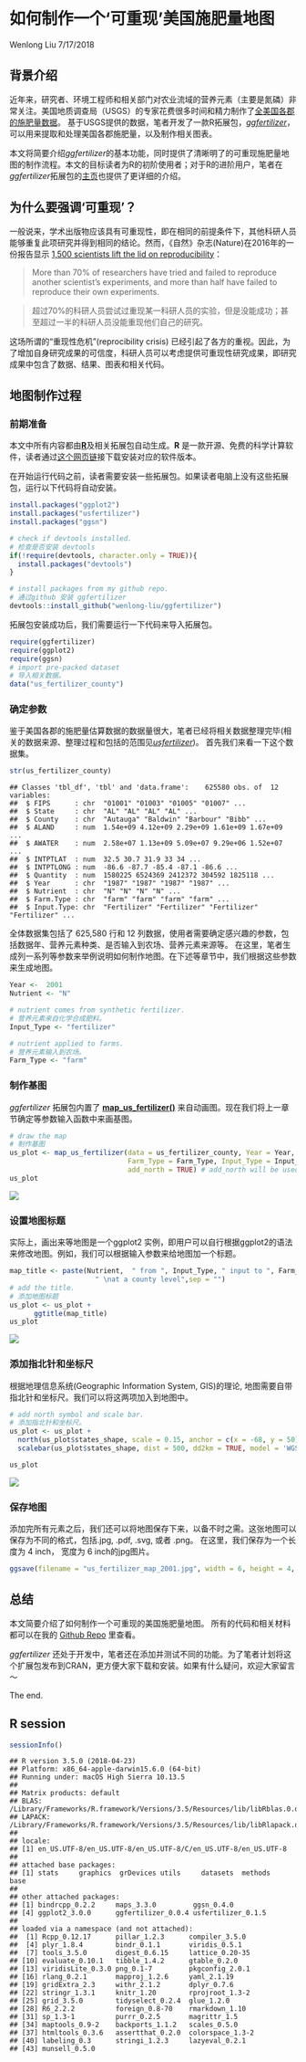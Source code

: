 如何制作一个‘可重现’美国施肥量地图
================
Wenlong Liu
7/17/2018

## 背景介绍

近年来，研究者、环境工程师和相关部门对农业流域的营养元素（主要是氮磷）非常关注。美国地质调查局（USGS）的专家花费很多时间和精力制作了[全美国各郡的施肥量数据](https://wenlong-liu.github.io/usfertilizer/reference/us_fertilizer_county.html)。
基于USGS提供的数据，笔者开发了一款R拓展包，[*ggfertilizer*](https://github.com/wenlong-liu/ggfertilizer)，可以用来提取和处理美国各郡施肥量，以及制作相关图表。

本文将简要介绍*ggfertilizer*的基本功能，同时提供了清晰明了的可重现施肥量地图的制作流程。本文的目标读者为R的初阶使用者；对于R的进阶用户，笔者在*ggfertilizer*拓展包的[主页](https://wenlong-liu.github.io/ggfertilizer/)也提供了更详细的介绍。

## 为什么要强调‘可重现’？

一般说来，学术出版物应该具有可重现性，即在相同的前提条件下，其他科研人员能够重复此项研究并得到相同的结论。然而，《自然》杂志(Nature)在2016年的一份报告显示
[1,500 scientists lift the lid on
reproducibility](https://www.nature.com/news/1-500-scientists-lift-the-lid-on-reproducibility-1.19970)：

> More than 70% of researchers have tried and failed to reproduce
> another scientist’s experiments, and more than half have failed to
> reproduce their own experiments.

> 超过70%的科研人员尝试过重现某一科研人员的实验，但是没能成功；甚至超过一半的科研人员没能重现他们自己的研究。

这场所谓的“重现性危机”(reprocibility crisis)
已经引起了各方的重视。因此，为了增加自身研究成果的可信度，科研人员可以考虑提供可重现性研究成果，即研究成果中包含了数据、结果、图表和相关代码。

## 地图制作过程

### 前期准备

本文中所有内容都由[**R**](https://www.r-project.org/)及相关拓展包自动生成。**R**
是一款开源、免费的科学计算软件，读者通过[这个网页链](https://cloud.r-project.org/)接下载安装对应的软件版本。

在开始运行代码之前，读者需要安装一些拓展包。如果读者电脑上没有这些拓展包，运行以下代码将自动安装。

``` r
install.packages("ggplot2")
install.packages("usfertilizer")
install.packages("ggsn")

# check if devtools installed.
# 检查是否安装 devtools
if(!require(devtools, character.only = TRUE)){
  install.packages("devtools")
}

# install packages from my github repo.
# 通过github 安装 ggfertilizer
devtools::install_github("wenlong-liu/ggfertilizer")
```

拓展包安装成功后，我们需要运行一下代码来导入拓展包。

``` r
require(ggfertilizer)
require(ggplot2)
require(ggsn)
# import pre-packed dataset
# 导入相关数据。
data("us_fertilizer_county")
```

### 确定参数

鉴于美国各郡的施肥量估算数据的数据量很大，笔者已经将相关数据整理完毕(相关的数据来源、整理过程和包括的范围见[*usfertilizer*](https://wenlong-liu.github.io/usfertilizer/articles/Data_sources_and_cleaning.html))。
首先我们来看一下这个数据集。

``` r
str(us_fertilizer_county)
```

    ## Classes 'tbl_df', 'tbl' and 'data.frame':    625580 obs. of  12 variables:
    ##  $ FIPS      : chr  "01001" "01003" "01005" "01007" ...
    ##  $ State     : chr  "AL" "AL" "AL" "AL" ...
    ##  $ County    : chr  "Autauga" "Baldwin" "Barbour" "Bibb" ...
    ##  $ ALAND     : num  1.54e+09 4.12e+09 2.29e+09 1.61e+09 1.67e+09 ...
    ##  $ AWATER    : num  2.58e+07 1.13e+09 5.09e+07 9.29e+06 1.52e+07 ...
    ##  $ INTPTLAT  : num  32.5 30.7 31.9 33 34 ...
    ##  $ INTPTLONG : num  -86.6 -87.7 -85.4 -87.1 -86.6 ...
    ##  $ Quantity  : num  1580225 6524369 2412372 304592 1825118 ...
    ##  $ Year      : chr  "1987" "1987" "1987" "1987" ...
    ##  $ Nutrient  : chr  "N" "N" "N" "N" ...
    ##  $ Farm.Type : chr  "farm" "farm" "farm" "farm" ...
    ##  $ Input.Type: chr  "Fertilizer" "Fertilizer" "Fertilizer" "Fertilizer" ...

全体数据集包括了 625,580 行和 12 列数据，使用者需要确定感兴趣的参数，包括数据年、营养元素种类、是否输入到农场、营养元素来源等。
在这里，笔者生成列一系列等参数来举例说明如何制作地图。在下述等章节中，我们根据这些参数来生成地图。

``` r
Year <-  2001
Nutrient <- "N"

# nutrient comes from synthetic fertilizer.
# 营养元素来自化学合成肥料。
Input_Type <- "fertilizer" 

# nutrient applied to farms.
# 营养元素输入到农场。
Farm_Type <- "farm" 
```

### 制作基图

*ggfertilizer* 拓展包内置了
[**map\_us\_fertilizer()**](https://wenlong-liu.github.io/ggfertilizer/reference/map_us_fertilizer.html)
来自动画图。现在我们将上一章节确定等参数输入函数中来画基图。

``` r
# draw the map
# 制作基图
us_plot <- map_us_fertilizer(data = us_fertilizer_county, Year = Year, Nutrient = Nutrient,
                             Farm_Type = Farm_Type, Input_Type = Input_Type, 
                             add_north = TRUE) # add_north will be used in further sections.
us_plot
```

![](reproducible_us_map_files/figure-gfm/unnamed-chunk-5-1.png)<!-- -->

### 设置地图标题

实际上，画出来等地图是一个ggplot2
实例，即用户可以自行根据ggplot2的语法来修改地图。例如，我们可以根据输入参数来给地图加一个标题。

``` r
map_title <- paste(Nutrient,  " from ", Input_Type, " input to ", Farm_Type, " in the year of ",Year,
                     " \nat a county level",sep = "")
# add the title.
# 添加地图标题
us_plot <- us_plot +
      ggtitle(map_title)
us_plot
```

![](reproducible_us_map_files/figure-gfm/unnamed-chunk-6-1.png)<!-- -->

### 添加指北针和坐标尺

根据地理信息系统(Geographic Information System, GIS)的理论,
地图需要自带指北针和坐标尺。我们可以将这两项加入到地图中。

``` r
# add north symbol and scale bar.
# 添加指北针和坐标尺。
us_plot <- us_plot +
  north(us_plot$states_shape, scale = 0.15, anchor = c(x = -68, y = 50) ) +
  scalebar(us_plot$states_shape, dist = 500, dd2km = TRUE, model = 'WGS84', st.size = 2)

us_plot
```

![](reproducible_us_map_files/figure-gfm/unnamed-chunk-7-1.png)<!-- -->

### 保存地图

添加完所有元素之后，我们还可以将地图保存下来，以备不时之需。这张地图可以保存为不同的格式，包括.jpg, .pdf, .svg, 或者
.png。 在这里，我们保存为一个长度为 4 inch， 宽度为 6
inch的jpg图片。

``` r
ggsave(filename = "us_fertilizer_map_2001.jpg", width = 6, height = 4, scale = 1.5, units = "in")
```

## 总结

本文简要介绍了如何制作一个可重现的美国施肥量地图。 所有的代码和相关材料都可以在我的 [Github
Repo](https://github.com/wenlong-liu/wechat_blogs/tree/master/blogs)
里查看。

*ggfertilizer*
还处于开发中，笔者还在添加并测试不同的功能。为了笔者计划将这个扩展包发布到CRAN，更方便大家下载和安装。如果有什么疑问，欢迎大家留言～

The end.

## R session

``` r
sessionInfo()
```

    ## R version 3.5.0 (2018-04-23)
    ## Platform: x86_64-apple-darwin15.6.0 (64-bit)
    ## Running under: macOS High Sierra 10.13.5
    ## 
    ## Matrix products: default
    ## BLAS: /Library/Frameworks/R.framework/Versions/3.5/Resources/lib/libRblas.0.dylib
    ## LAPACK: /Library/Frameworks/R.framework/Versions/3.5/Resources/lib/libRlapack.dylib
    ## 
    ## locale:
    ## [1] en_US.UTF-8/en_US.UTF-8/en_US.UTF-8/C/en_US.UTF-8/en_US.UTF-8
    ## 
    ## attached base packages:
    ## [1] stats     graphics  grDevices utils     datasets  methods   base     
    ## 
    ## other attached packages:
    ## [1] bindrcpp_0.2.2     maps_3.3.0         ggsn_0.4.0        
    ## [4] ggplot2_3.0.0      ggfertilizer_0.0.4 usfertilizer_0.1.5
    ## 
    ## loaded via a namespace (and not attached):
    ##  [1] Rcpp_0.12.17      pillar_1.2.3      compiler_3.5.0   
    ##  [4] plyr_1.8.4        bindr_0.1.1       viridis_0.5.1    
    ##  [7] tools_3.5.0       digest_0.6.15     lattice_0.20-35  
    ## [10] evaluate_0.10.1   tibble_1.4.2      gtable_0.2.0     
    ## [13] viridisLite_0.3.0 png_0.1-7         pkgconfig_2.0.1  
    ## [16] rlang_0.2.1       mapproj_1.2.6     yaml_2.1.19      
    ## [19] gridExtra_2.3     withr_2.1.2       dplyr_0.7.6      
    ## [22] stringr_1.3.1     knitr_1.20        rprojroot_1.3-2  
    ## [25] grid_3.5.0        tidyselect_0.2.4  glue_1.2.0       
    ## [28] R6_2.2.2          foreign_0.8-70    rmarkdown_1.10   
    ## [31] sp_1.3-1          purrr_0.2.5       magrittr_1.5     
    ## [34] maptools_0.9-2    backports_1.1.2   scales_0.5.0     
    ## [37] htmltools_0.3.6   assertthat_0.2.0  colorspace_1.3-2 
    ## [40] labeling_0.3      stringi_1.2.3     lazyeval_0.2.1   
    ## [43] munsell_0.5.0

